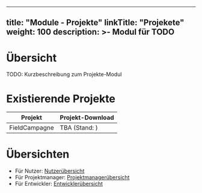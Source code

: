 
---
title: "Module - Projekte"
linkTitle: "Projekete"
weight: 100
description: >-
     Modul für TODO
---

# Übersicht

TODO: Kurzbeschreibung zum Projekte-Modul

# Existierende Projekte

| Projekt | Projekt-Download |
| ------ | ------ |
| FieldCampagne | TBA (Stand: ) |

# Übersichten

- Für Nutzer: [Nutzerübersicht](Modules/Projekte/Nutzer)
- Für Projektmanager: [Projektmanagerübersicht](Modules/Projekte/Projektmanager)
- Für Entwickler: [Entwicklerübersicht](Modules/Projekte/Entwickler)